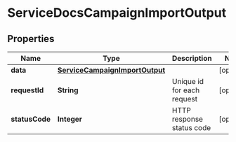 

# ServiceDocsCampaignImportOutput

## Properties

Name | Type | Description | Notes
------------ | ------------- | ------------- | -------------
**data** | [**ServiceCampaignImportOutput**](ServiceCampaignImportOutput.md) |  |  [optional]
**requestId** | **String** | Unique id for each request |  [optional]
**statusCode** | **Integer** | HTTP response status code |  [optional]




